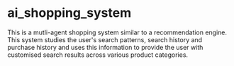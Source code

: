 # ai_shopping_system
This is a mutli-agent shopping system similar to a recommendation engine. This system studies the user's search patterns, search history and purchase history and uses this information to provide the user with customised search results across various product categories.
